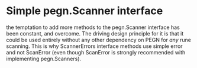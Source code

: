 # Simple pegn.Scanner interface

the temptation to add more methods to the pegn.Scanner interface has been constant, and overcome. The driving design principle for it is that it could be used entirely without any other dependency on PEGN for *any* rune scanning. This is why ScannerErrors interface methods use simple error and not ScanError (even though ScanError is strongly recommended with implementing pegn.Scanners).
